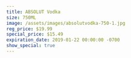 ```yaml
---
title: ABSOLUT Vodka
size: 750ML
image: /assets/images/absolutvodka-750-1.jpg
reg_price: $19.99
special_price: $15.49
expiration_date: 2019-01-22 00:00:00 -0700
show_special: true
---
```



